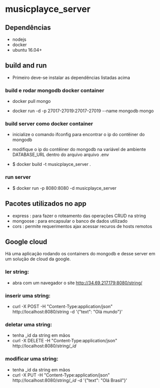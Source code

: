 # musicplayce_server

## Dependências

- nodejs
- docker
- ubuntu 16.04+

## build and run

- Primeiro deve-se instalar as dependências listadas acima

### build e rodar mongodb docker container

- docker pull mongo

- docker run -d -p 27017-27019:27017-27019 --name mongodb mongo

### build server como docker container

- inicialize o comando ifconfig para encontrar o ip do contêiner do mongodb

- modifique o ip do contêiner do mongodb na variável de ambiente DATABASE_URL dentro do arquivo arquivo .env

- $ docker build -t musicplayce_server .

### run server

- $ docker run -p 8080:8080 -d musicplayce_server

## Pacotes utilizados no app

- express : para fazer o roteamento das operações CRUD na string
- mongoose : para encapsular o banco de dados utilizado
- cors : permite requerimentos ajax acessar recuros de hosts remotos

## Google cloud

Há uma aplicação rodando os containers do mongodb e desse server em um solução de cloud da google.
### ler string:
- abra com um navegador o site http://34.69.217.179:8080/string/
### inserir uma string:
- curl -X POST -H "Content-Type:application/json" http://localhost:8080/string -d '{"text": "Olá mundo"}'
### deletar uma string:
- tenha \_id da string em mãos
- curl -X DELETE -H "Content-Type:application/json" http://localhost:8080/string/*\_id*
### modificar uma string:
- tenha \_id da string em mãos
- curl -X PUT -H "Content-Type:application/json" http://localhost:8080/string/*\_id* -d '{"text": "Olá Brasil"}'

